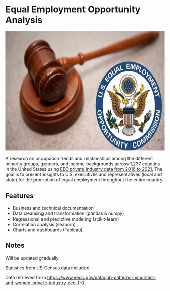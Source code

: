 # Equal Employment Opportunity Analysis

<img src="Screenshots/eeoc_logo.png" width="650" height="375" />

A research on occupation trends and relationships among the different minority groups, genders, and income backgrounds across 1,237 counties 
in the United States using [EEO private industry data from 2016 to 2021.](https://www.eeoc.gov/data/job-patterns-minorities-and-women-private-industry-eeo-1-0)
The goal is to present insights to U.S. executives and representatives (local and state) for the promotion of equal employment throughout the entire country. 

## Features

- Business and technical documentation
- Data cleansing and transformation (pandas & numpy)
- Regressional and predictive modeling (scikit-learn)
- Correlation analysis (seaborn)
- Charts and dashboards (Tableau)

## Notes
Will be updated gradually.

Statistics from US Census data included.

Data retrieved from https://www.eeoc.gov/data/job-patterns-minorities-and-women-private-industry-eeo-1-0.
